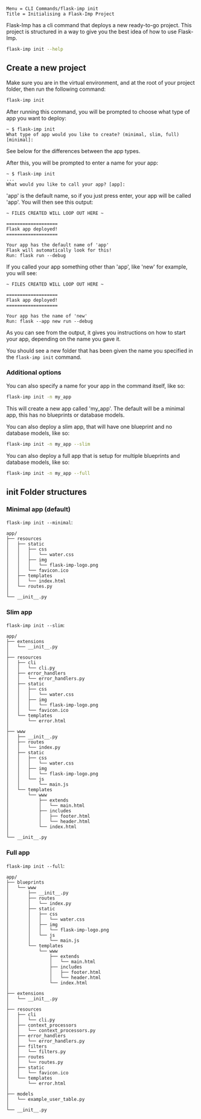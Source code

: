 ```
Menu = CLI Commands/flask-imp init
Title = Initialising a Flask-Imp Project
```

Flask-Imp has a cli command that deploys a new ready-to-go project.
This project is structured in a way to give you the best idea of
how to use Flask-Imp.

```bash
flask-imp init --help
```

## Create a new project

Make sure you are in the virtual environment, and at the root of your
project folder, then run the following command:

```bash
flask-imp init
```

After running this command, you will be prompted to choose what type of
app you want to deploy:

```text
~ $ flask-imp init
What type of app would you like to create? (minimal, slim, full) [minimal]:
```

See below for the differences between the app types.

After this, you will be prompted to enter a name for your app:

```text
~ $ flask-imp init
...
What would you like to call your app? [app]: 
```

'app' is the default name, so if you just press enter, your app will be
called 'app'. You will then see this output:

```text
~ FILES CREATED WILL LOOP OUT HERE ~

===================
Flask app deployed!
===================
 
Your app has the default name of 'app'
Flask will automatically look for this!
Run: flask run --debug

```

If you called your app something other than 'app', like 'new' for example, you will see:

```text
~ FILES CREATED WILL LOOP OUT HERE ~

===================
Flask app deployed!
===================

Your app has the name of 'new'
Run: flask --app new run --debug

```

As you can see from the output, it gives you instructions on how to start your app,
depending on the name you gave it.

You should see a new folder that has been given the name you specified in
the `flask-imp init` command.

### Additional options

You can also specify a name for your app in the command itself, like so:

```bash
flask-imp init -n my_app
```

This will create a new app called 'my_app'. 
The default will be a minimal app, this has no blueprints or database models.

You can also deploy a slim app, that will have one blueprint and no database models, like so:

```bash
flask-imp init -n my_app --slim
```

You can also deploy a full app that is setup for multiple blueprints and database models, like so:

```bash
flask-imp init -n my_app --full
```

## init Folder structures

### Minimal app (default)

`flask-imp init --minimal`:

```text
app/
├── resources
│   ├── static
│   │   ├── css
│   │   │   └── water.css
│   │   ├── img
│   │   │   └── flask-imp-logo.png
│   │   └── favicon.ico
│   ├── templates
│   │   └── index.html
│   └── routes.py
│
└── __init__.py
```

### Slim app

`flask-imp init --slim`:

```text
app/
├── extensions
│   └── __init__.py
│
├── resources
│   ├── cli
│   │   └── cli.py
│   ├── error_handlers
│   │   └── error_handlers.py
│   ├── static
│   │   ├── css
│   │   │   └── water.css
│   │   ├── img
│   │   │   └── flask-imp-logo.png
│   │   └── favicon.ico
│   └── templates
│       └── error.html
│
├── www
│   ├── __init__.py
│   ├── routes
│   │   └── index.py
│   ├── static
│   │   ├── css
│   │   │   └── water.css
│   │   ├── img
│   │   │   └── flask-imp-logo.png
│   │   └── js
│   │       └── main.js
│   └── templates
│       └── www
│           ├── extends
│           │   └── main.html
│           ├── includes
│           │   ├── footer.html
│           │   └── header.html
│           └── index.html
│
└── __init__.py
```

### Full app

`flask-imp init --full`:

```text
app/
├── blueprints
│   └── www
│       ├── __init__.py
│       ├── routes
│       │   └── index.py
│       ├── static
│       │   ├── css
│       │   │   └── water.css
│       │   ├── img
│       │   │   └── flask-imp-logo.png
│       │   └── js
│       │       └── main.js
│       └── templates
│           └── www
│               ├── extends
│               │   └── main.html
│               ├── includes
│               │   ├── footer.html
│               │   └── header.html
│               └── index.html
│
├── extensions
│   └── __init__.py
│
├── resources
│   ├── cli
│   │   └── cli.py
│   ├── context_processors
│   │   └── context_processors.py
│   ├── error_handlers
│   │   └── error_handlers.py
│   ├── filters
│   │   └── filters.py
│   ├── routes
│   │   └── routes.py
│   ├── static
│   │   └── favicon.ico
│   └── templates
│       └── error.html
│
├── models
│   └── example_user_table.py
│
└── __init__.py
```
